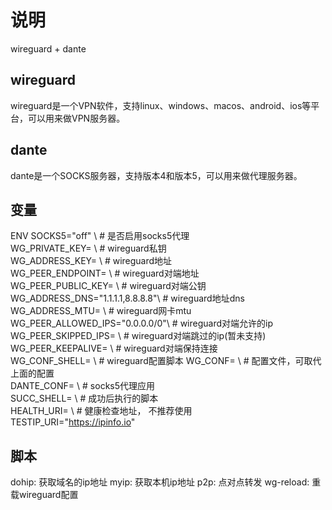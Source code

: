 # 说明

wireguard + dante

## wireguard
wireguard是一个VPN软件，支持linux、windows、macos、android、ios等平台，可以用来做VPN服务器。

## dante
dante是一个SOCKS服务器，支持版本4和版本5，可以用来做代理服务器。

## 变量

ENV SOCKS5="off" \    # 是否启用socks5代理  
    WG_PRIVATE_KEY= \ # wireguard私钥  
    WG_ADDRESS_KEY= \ # wireguard地址  
    WG_PEER_ENDPOINT= \    # wireguard对端地址  
    WG_PEER_PUBLIC_KEY= \  # wireguard对端公钥  
    WG_ADDRESS_DNS="1.1.1.1,8.8.8.8"\ # wireguard地址dns  
    WG_ADDRESS_MTU= \                 # wireguard网卡mtu  
    WG_PEER_ALLOWED_IPS="0.0.0.0/0"\  # wireguard对端允许的ip  
    WG_PEER_SKIPPED_IPS= \            # wireguard对端跳过的ip(暂未支持)  
    WG_PEER_KEEPALIVE= \              # wireguard对端保持连接  
    WG_CONF_SHELL= \                  # wireguard配置脚本
    WG_CONF= \     # 配置文件，可取代上面的配置  
    DANTE_CONF= \  # socks5代理应用  
    SUCC_SHELL= \  # 成功后执行的脚本  
    HEALTH_URI= \  # 健康检查地址， 不推荐使用  
    TESTIP_URI="https://ipinfo.io"

## 脚本

dohip: 获取域名的ip地址
myip:  获取本机ip地址
p2p:   点对点转发
wg-reload: 重载wireguard配置